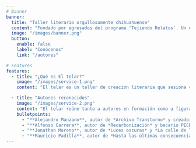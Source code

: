 ```yaml
---
# Banner
banner:
  title: "Taller literario orgullosamente chihuahuense"
  content: "Fundado por egresados del programa 'Tejiendo Relatos'. Un espacio de encuentro, escucha y colaboración enfocado en la narrativa escrita, donde distintas voces se acompañan en el arte de contar historias."
  image: "/images/banner.png"
  button:
    enable: false
    label: "Conócenos"
    link: "/autores"

# Features
features:
  - title: "¿Qué es El telar?"
    image: "/images/service-1.png"
    content: "El telar es un taller de creación literaria que sesiona cada semana en el LivingLab, ubicado en el Parque Industrial Las Américas, en Chihuahua. Fundado en 2024, surge como una red de apoyo entre escritores con un enfoque en narrativa escrita."

  - title: "Autores reconocidos"
    image: "/images/service-2.png"
    content: "El telar reúne tanto a autores en formación como a figuras reconocidas dentro del ámbito literario chihuahuense. Esta mezcla de trayectorias permite un diálogo creativo que enriquece el trabajo de todos los participantes."
    bulletpoints:
      - "**Alejandro Manzano**, autor de *Archivo Transtorno* y creador del videojuego *The Pitch*."
      - "**Alfonso Carrera**, autor de *Recarbonización* y becario PECDA y FOMAC."
      - "**Jonathan Moreno**, autor de *Luces oscuras* y *La calle de los recuerdos*, editor y guionista."
      - "**Mauricio Padilla**, autor de *Hasta las últimas consecuencias* y narrador premiado en los Premios de Literatura Joven Chihuahua."
---
```

